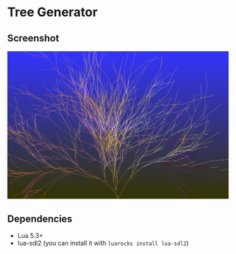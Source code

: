 # Tree Generator

## Screenshot
![](./readme/sshot1.png)

## Dependencies
* Lua 5.3+
* lua-sdl2 (you can install it with `luarocks install lua-sdl2`)


